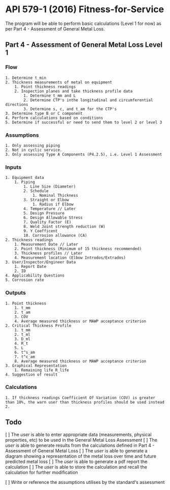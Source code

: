# API 579-1 (2016) Fitness-for-Service
The program will be able to perform basic calculations (Level 1 for now) as per Part 4 - Assessment of General Metal Loss.

## Part 4 - Assessment of General Metal Loss Level 1

### Flow
    1. Determine t_min
    2. Thickness measurements of metal on equipment
        1. Point thickness readings
        2. Inspection planes and take thickness profile data
            1. Determine t_mm and L
            2. Determine CTP's inthe longitudinal and circumferential directions
            3. Determine s, c, and t_am for the CTP's
    3. Determine type B or C component
    4. Perform calculations based on conditions
    5. Determine if successful or need to send them to level 2 or level 3
        
### Assumptions
    1. Only assessing piping
    2. Not in cyclic service.
    3. Only assessing Type A Components (P4.2.5), i.e. Level 1 Assessment

### Inputs 
    1. Equipment data
        1. Piping
            1. Line Size (Diameter)
            2. Schedule
                1. Nominal Thickness
            3. Straight or Elbow
                1. Radius if Elbow
            4. Temperature // Later
            5. Design Pressure
            6. Design Allowable Stress
            7. Quality Factor (E)
            8. Weld Joint strength reduction (W)
            9. Y Coefficent
            10. Corrosion allowance (CA)
    2. Thickness readings 
        1. Measurement Date // Later
        2. Point thickness (Minimum of 15 thickness recommended)
        3. Thickness profiles // Later
        4. Measurement location (Elbow Introdos/Extrados)
    3. User/Inspector/Engineer Data
        1. Report Date
        2. ID
    4. Applicability Questions
    5. Corrosion rate


### Outputs
    1. Point thickness
        1. t_mm
        2. t_am
        3. COV
        4. Average measured thickness or MAWP acceptance criterion
    2. Critical Thickness Profile
        1. t_mm
        2. t_ml
        3. D_ml
        4. R_t
        5. L
        6. t^s_am
        7. t^c_am
        8. Average measured thickness or MAWP acceptance criterion
    3. Graphical Representation
        1. Remaining life R_life
    4. Suggestion of result


### Calculations
    1. If thickness readings Coefficient Of Variation (COV) is greater than 10%, the warn user than thickness profiles should be used instead
    2.

## Todo

[ ] The *user* is able to enter appropriate data (measurements, physical properties, etc) to be used in the General Metal Loss Assessment
[ ] The *user* is able to generate results from the calculations defined in Part 4 - Assessment of General Metal Loss
[ ] The *user* is able to generate a diagram showing a representation of the metal loss over time and future predicted metal loss
[ ] The *user* is able to generate a pdf report the calculation
[ ] The *user* is able to store the calculation and recall the calculation for further modification

[ ] Write or reference the assumptions utilises by the standard's assessment
